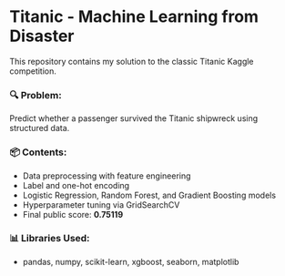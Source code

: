 # Titanic - Machine Learning from Disaster

This repository contains my solution to the classic Titanic Kaggle competition.

### 🔍 Problem:
Predict whether a passenger survived the Titanic shipwreck using structured data.

### 📦 Contents:
- Data preprocessing with feature engineering
- Label and one-hot encoding
- Logistic Regression, Random Forest, and Gradient Boosting models
- Hyperparameter tuning via GridSearchCV
- Final public score: **0.75119**

### 📊 Libraries Used:
- pandas, numpy, scikit-learn, xgboost, seaborn, matplotlib
